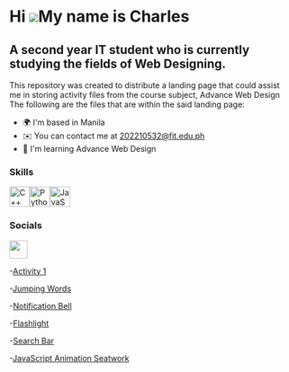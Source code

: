 Hi ![](https://user-images.githubusercontent.com/18350557/176309783-0785949b-9127-417c-8b55-ab5a4333674e.gif)My name is Charles
===============================================================================================================================

A second year IT student who is currently studying the fields of Web Designing.
-------------------------------------------------------------------------------

This repository was created to distribute a landing page that could assist me in storing activity files from the course subject, Advance Web Design The following are the files that are within the said landing page:

* 🌍  I'm based in Manila
* ✉️  You can contact me at [202210532@fit.edu.ph](mailto:202210532@fit.edu.ph)
* 🧠  I'm learning Advance Web Design

### Skills

<p align="left">
<a href="https://docs.microsoft.com/en-us/cpp/?view=msvc-170" target="_blank" rel="noreferrer"><img src="https://raw.githubusercontent.com/danielcranney/readme-generator/main/public/icons/skills/cplusplus-colored.svg" width="36" height="36" alt="C++" /></a><a href="https://www.python.org/" target="_blank" rel="noreferrer"><img src="https://raw.githubusercontent.com/danielcranney/readme-generator/main/public/icons/skills/python-colored.svg" width="36" height="36" alt="Python" /></a><a href="https://developer.mozilla.org/en-US/docs/Web/JavaScript" target="_blank" rel="noreferrer"><img src="https://raw.githubusercontent.com/danielcranney/readme-generator/main/public/icons/skills/javascript-colored.svg" width="36" height="36" alt="JavaScript" /></a>
</p>

### Socials

<p align="left"> <a href="https://www.github.com/202210532" target="_blank" rel="noreferrer"> <picture> <source media="(prefers-color-scheme: dark)" srcset="https://raw.githubusercontent.com/danielcranney/readme-generator/main/public/icons/socials/github-dark.svg" /> <source media="(prefers-color-scheme: light)" srcset="https://raw.githubusercontent.com/danielcranney/readme-generator/main/public/icons/socials/github.svg" /> <img src="https://raw.githubusercontent.com/danielcranney/readme-generator/main/public/icons/socials/github.svg" width="32" height="32" /> </picture> </a></p>

-[Activity 1](https://202210532.github.io/202210532/Activity%201%20-%20WEB%20DES%20(LAB)/index.html)

-[Jumping Words](https://202210532.github.io/202210532/Jumping%20Words%20Activity%20-%20WEB%20DES%20(LAB)/index.html)

-[Notification Bell](https://202210532.github.io/202210532/Notification%20Bell%20Activity%20-%20WEB%20DES%20(LAB)/index.html)

-[Flashlight](https://202210532.github.io/202210532/Flashlight%20Activity/index.html)

-[Search Bar](https://202210532.github.io/202210532/Search%20Bar%20Activity%20-%20WEB%20DES%20(LAB)/index.html)

-[JavaScript Animation Seatwork](https://202210532.github.io/202210532/Javascript%20seatwork/index.html)
